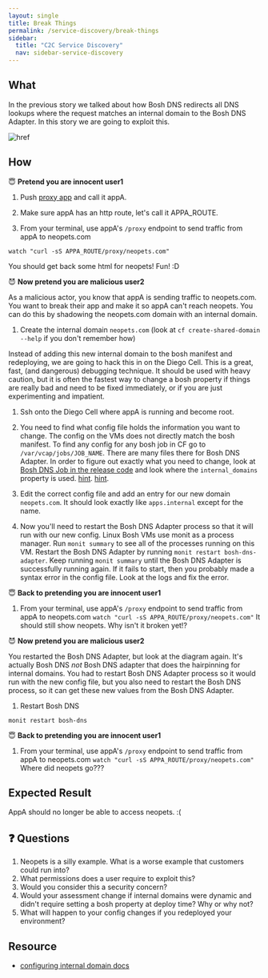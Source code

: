 ```yaml
---
layout: single
title: Break Things
permalink: /service-discovery/break-things
sidebar:
  title: "C2C Service Discovery"
  nav: sidebar-service-discovery
---
```


## What
In the previous story we talked about how Bosh DNS redirects all DNS lookups
where the request matches an internal domain to the Bosh DNS Adapter. In this
story we are going to exploit this.

![href](https://github.com/cloudfoundry/cf-networking-release/blob/develop/docs/architecture-diagram.png?raw=true)

## How

😇 **Pretend you are innocent user1**
1. Push [proxy
   app](https://github.com/cloudfoundry/cf-networking-release/tree/develop/src/example-apps/proxy)
   and call it appA.

1. Make sure appA has an http route, let's call it APPA_ROUTE.

1. From your terminal, use appA's `/proxy` endpoint to send traffic from appA
   to neopets.com
  ```
  watch "curl -sS APPA_ROUTE/proxy/neopets.com"
  ```
You should get back some html for neopets! Fun! :D

😈 **Now pretend you are malicious user2**

  As a malicious actor, you know that appA is sending traffic to neopets.com.
  You want to break their app and make it so appA can't reach neopets. You can
  do this by shadowing the neopets.com domain with an internal domain.

1. Create the internal domain `neopets.com` (look at `cf create-shared-domain
   --help` if you don't remember how)

  Instead of adding this new internal domain to the bosh manifest and
  redeploying, we are going to hack this in on the Diego Cell. This is a great,
  fast, (and dangerous) debugging technique. It should be used with heavy
  caution, but it is often the fastest way to change a bosh property if things
  are really bad and need to be fixed immediately, or if you are just experimenting and impatient.

1. Ssh onto the Diego Cell where appA is running and become root.

1. You need to find what config file holds the information you want to change.
   The config on the VMs does not directly match the bosh manifest. To find any
   config for any bosh job in CF go to `/var/vcap/jobs/JOB_NAME`. There are
   many files there for Bosh DNS Adapter. In order to figure out exactly what
   you need to change, look at [Bosh DNS Job in the release
   code](https://github.com/cloudfoundry/cf-networking-release/tree/develop/jobs/bosh-dns-adapter)
   and look where the `internal_domains` property is used.
   [hint](https://github.com/cloudfoundry/cf-networking-release/blob/develop/jobs/bosh-dns-adapter/templates/handlers.json.erb#L11).
   [hint](https://github.com/cloudfoundry/cf-networking-release/blob/develop/jobs/bosh-dns-adapter/spec#L10).

1. Edit the correct config file and add an entry for our new domain
   `neopets.com`. It should look exactly like `apps.internal` except for the
   name.

1. Now you'll need to restart the Bosh DNS Adapter process so that it will run
   with our new config. Linux Bosh VMs use monit as a process manager. Run
   `monit summary` to see all of the processes running on this VM. Restart the
   Bosh DNS Adapter by running `monit restart bosh-dns-adapter`. Keep running
   `monit summary` until the Bosh DNS Adapter is successfully running again. If
   it fails to start, then you probably made a syntax error in the config file.
   Look at the logs and fix the error.

😇 **Back to pretending you are innocent user1**
1. From your terminal, use appA's `/proxy` endpoint to send traffic from appA
   to neopets.com `watch "curl -sS APPA_ROUTE/proxy/neopets.com"` It should
   still show neopets. Why isn't it broken yet!?

😈 **Now pretend you are malicious user2**

You restarted the Bosh DNS Adapter, but look at the diagram again. It's
actually Bosh DNS _not_ Bosh DNS adapter that does the hairpinning for internal
domains.  You had to restart Bosh DNS Adapter process so it would run with the
new config file, but you also need to restart the Bosh DNS process, so it can
get these new values from the Bosh DNS Adapter.

1. Restart Bosh DNS
```
monit restart bosh-dns
```

😇 **Back to pretending you are innocent user1**
1. From your terminal, use appA's `/proxy` endpoint to send traffic from appA
   to neopets.com
  `watch "curl -sS APPA_ROUTE/proxy/neopets.com"`
  Where did neopets go???

## Expected Result
AppA should no longer be able to access neopets. :(

## ❓ Questions

1. Neopets is a silly example. What is a worse example that customers could run
   into?
1. What permissions does a user require to exploit this?
1. Would you consider this a security concern?
1. Would your assessment change if internal domains were dynamic and didn't
   require setting a bosh property at deploy time? Why or why not?
1. What will happen to your config changes if you redeployed your environment?

## Resource
* [configuring internal domain
  docs](https://github.com/cloudfoundry/cf-networking-release/blob/develop/docs/app-sd.md#internal-domains)

